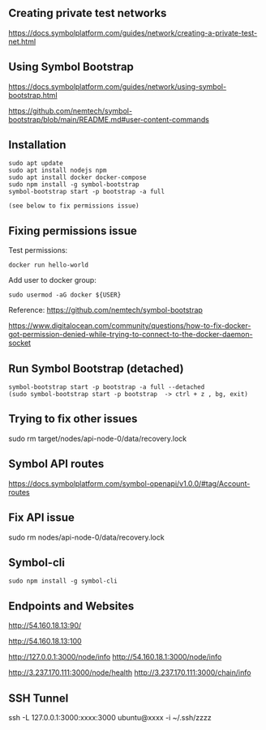 ## Creating private test networks

https://docs.symbolplatform.com/guides/network/creating-a-private-test-net.html

## Using Symbol Bootstrap

https://docs.symbolplatform.com/guides/network/using-symbol-bootstrap.html

https://github.com/nemtech/symbol-bootstrap/blob/main/README.md#user-content-commands

## Installation
```
sudo apt update
sudo apt install nodejs npm 
sudo apt install docker docker-compose
sudo npm install -g symbol-bootstrap
symbol-bootstrap start -p bootstrap -a full

(see below to fix permissions issue)
```

## Fixing permissions issue
Test permissions:
``` 
docker run hello-world 
```

Add user to docker group:
```
sudo usermod -aG docker ${USER}
```

Reference:
https://github.com/nemtech/symbol-bootstrap

https://www.digitalocean.com/community/questions/how-to-fix-docker-got-permission-denied-while-trying-to-connect-to-the-docker-daemon-socket

## Run Symbol Bootstrap (detached)
```
symbol-bootstrap start -p bootstrap -a full --detached
(sudo symbol-bootstrap start -p bootstrap  -> ctrl + z , bg, exit)
```

## Trying to fix other issues
sudo rm target/nodes/api-node-0/data/recovery.lock

## Symbol API routes

https://docs.symbolplatform.com/symbol-openapi/v1.0.0/#tag/Account-routes

## Fix API issue

sudo rm nodes/api-node-0/data/recovery.lock

## Symbol-cli
```
sudo npm install -g symbol-cli

```

## Endpoints and Websites
http://54.160.18.13:90/

http://54.160.18.13:100

http://127.0.0.1:3000/node/info
http://54.160.18.1:3000/node/info

http://3.237.170.111:3000/node/health
http://3.237.170.111:3000/chain/info


## SSH Tunnel
ssh -L 127.0.0.1:3000:xxxx:3000 ubuntu@xxxx -i ~/.ssh/zzzz